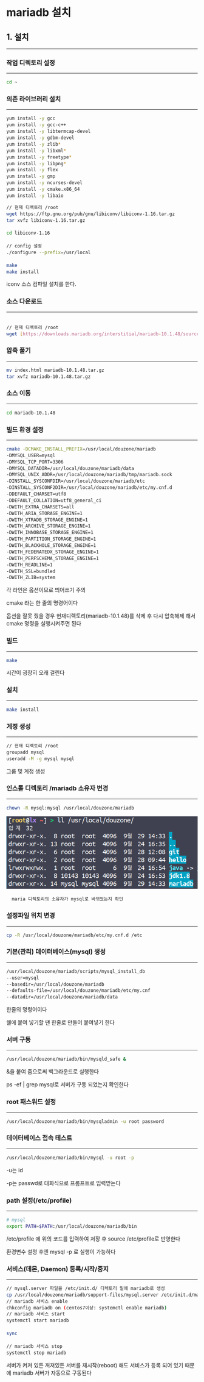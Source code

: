 # mariadb 설치
## 1. 설치

---

### 작업 디렉토리 설정

---

```bash
cd ~
```



### 의존 라이브러리 설치

---

```bash
yum install -y gcc
yum install -y gcc-c++
yum install -y libtermcap-devel
yum install -y gdbm-devel
yum install -y zlib*
yum install -y libxml*
yum install -y freetype*
yum install -y libpng* 
yum install -y flex
yum install -y gmp
yum install -y ncurses-devel
yum install -y cmake.x86_64
yum install -y libaio
```

```bash
// 현재 디렉토리 /root
wget https://ftp.gnu.org/pub/gnu/libiconv/libiconv-1.16.tar.gz
tar xvfz libiconv-1.16.tar.gz

cd libiconv-1.16

// config 설정
./configure --prefix=/usr/local

make
make install
```

iconv 소스 컴파일 설치를 한다.



### 소스 다운로드

---

```bash

// 현재 디렉토리 /root
wget [https://downloads.mariadb.org/interstitial/mariadb-10.1.48/source/mariadb-10.1.48.tar.gz/from/https%3A//archive.mariadb.org/](https://downloads.mariadb.org/interstitial/mariadb-10.1.48/source/mariadb-10.1.48.tar.gz/from/https%3A//archive.mariadb.org/)

```



### 압축 풀기

---

```bash
mv index.html mariadb-10.1.48.tar.gz
tar xvfz mariadb-10.1.48.tar.gz
```



### 소스 이동

---

```bash
cd mariadb-10.1.48
```



### 빌드 환경 설정

---

```bash
cmake -DCMAKE_INSTALL_PREFIX=/usr/local/douzone/mariadb 
-DMYSQL_USER=mysql 
-DMYSQL_TCP_PORT=3306 
-DMYSQL_DATADIR=/usr/local/douzone/mariadb/data 
-DMYSQL_UNIX_ADDR=/usr/local/douzone/mariadb/tmp/mariadb.sock 
-DINSTALL_SYSCONFDIR=/usr/local/douzone/mariadb/etc 
-DINSTALL_SYSCONF2DIR=/usr/local/douzone/mariadb/etc/my.cnf.d 
-DDEFAULT_CHARSET=utf8 
-DDEFAULT_COLLATION=utf8_general_ci 
-DWITH_EXTRA_CHARSETS=all 
-DWITH_ARIA_STORAGE_ENGINE=1 
-DWITH_XTRADB_STORAGE_ENGINE=1 
-DWITH_ARCHIVE_STORAGE_ENGINE=1 
-DWITH_INNOBASE_STORAGE_ENGINE=1 
-DWITH_PARTITION_STORAGE_ENGINE=1 
-DWITH_BLACKHOLE_STORAGE_ENGINE=1 
-DWITH_FEDERATEDX_STORAGE_ENGINE=1 
-DWITH_PERFSCHEMA_STORAGE_ENGINE=1 
-DWITH_READLINE=1 
-DWITH_SSL=bundled 
-DWITH_ZLIB=system
```

각 라인은 옵션이므로 띄어쓰기 주의

cmake 라는 한 줄의 명령어이다

옵션을 잘못 줬을 경우 현재디렉토리(mariadb-10.1.48)를 삭제 후 다시 압축해제 해서 cmake 명령을 실행시켜주면 된다



### 빌드

---

```bash
make
```

시간이 굉장히 오래 걸린다



### 설치

---

```bash
make install
```



### 계정 생성

---

```bash
// 현재 디렉토리 /root
groupadd mysql
useradd -M -g mysql mysql
```

그룹 및 계정 생성



### 인스톨 디렉토리 /mariadb 소유자 변경

---

```bash
chown -R mysql:mysql /usr/local/douzone/mariadb
```

![Untitled](img/img.png)

      maria 디렉토리의 소유자가 mysql로 바뀌었는지 확인 



### 설정파일 위치 변경

---

```bash
cp -R /usr/local/douzone/mariadb/etc/my.cnf.d /etc
```



### 기본(관리) 데이터베이스(mysql) 생성

---

```bash
/usr/local/douzone/mariadb/scripts/mysql_install_db 
--user=mysql 
--basedir=/usr/local/douzone/mariadb 
--defaults-file=/usr/local/douzone/mariadb/etc/my.cnf 
--datadir=/usr/local/douzone/mariadb/data
```

한줄의 명령어이다

쉘에 붙여 넣기할 땐 한줄로 만들어 붙여넣기 한다



### 서버 구동

---

```bash
/usr/local/douzone/mariadb/bin/mysqld_safe &
```

&을 붙여 줌으로써 백그라운드로 실행한다

ps -ef | grep mysql로 서버가 구동 되었는지 확인한다



### root 패스워드 설정

---

```bash
/usr/local/douzone/mariadb/bin/mysqladmin -u root password
```



### 데이터베이스 접속 테스트

---

```bash
/usr/local/douzone/mariadb/bin/mysql -u root -p
```

-u는 id

-p는 passwd로 대화식으로 프롬프트로 입력받는다



### path 설정(/etc/profile)

---

```bash
# mysql
export PATH=$PATH:/usr/local/douzone/mariadb/bin
```

/etc/profile 에 위의 코드를 입력하여 저장 후 source /etc/profile로 반영한다

환경변수 설정 후엔 mysql -p 로 실행이 가능하다



### 서비스(데몬, Daemon) 등록/시작/중지

---

```bash
// mysql.server 파일을 /etc/init.d/ 디렉토리 밑에 mariadb로 생성
cp /usr/local/douzone/mariadb/support-files/mysql.server /etc/init.d/mariadb
// mariadb 서비스 enable
chkconfig mariadb on (centos7이상: systemctl enable mariadb)
// mariadb 서비스 start
systemctl start mariadb

sync

// mariadb 서비스 stop
systemctl stop mariadb
```

서버가 켜져 있든 꺼져있든 서버를 재시작(reboot) 해도 서비스가 등록 되어 있기 때문에 mariadb 서버가 자동으로 구동된다
